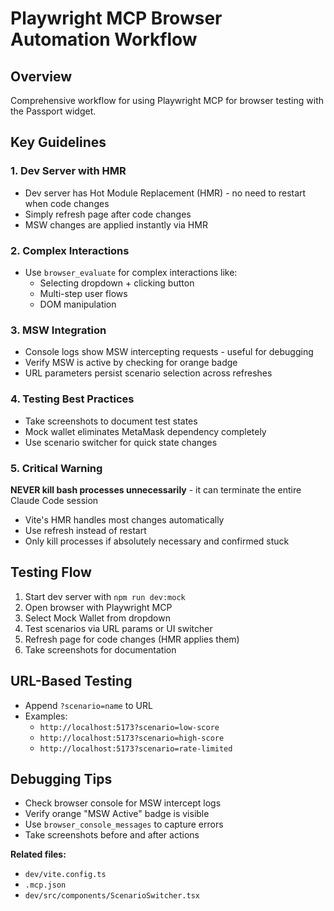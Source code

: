 # Playwright MCP Browser Automation Workflow

## Overview

Comprehensive workflow for using Playwright MCP for browser testing with the Passport widget.

## Key Guidelines

### 1. Dev Server with HMR

- Dev server has Hot Module Replacement (HMR) - no need to restart when code changes
- Simply refresh page after code changes
- MSW changes are applied instantly via HMR

### 2. Complex Interactions

- Use `browser_evaluate` for complex interactions like:
  - Selecting dropdown + clicking button
  - Multi-step user flows
  - DOM manipulation

### 3. MSW Integration

- Console logs show MSW intercepting requests - useful for debugging
- Verify MSW is active by checking for orange badge
- URL parameters persist scenario selection across refreshes

### 4. Testing Best Practices

- Take screenshots to document test states
- Mock wallet eliminates MetaMask dependency completely
- Use scenario switcher for quick state changes

### 5. Critical Warning

**NEVER kill bash processes unnecessarily** - it can terminate the entire Claude Code session

- Vite's HMR handles most changes automatically
- Use refresh instead of restart
- Only kill processes if absolutely necessary and confirmed stuck

## Testing Flow

1. Start dev server with `npm run dev:mock`
2. Open browser with Playwright MCP
3. Select Mock Wallet from dropdown
4. Test scenarios via URL params or UI switcher
5. Refresh page for code changes (HMR applies them)
6. Take screenshots for documentation

## URL-Based Testing

- Append `?scenario=name` to URL
- Examples:
  - `http://localhost:5173?scenario=low-score`
  - `http://localhost:5173?scenario=high-score`
  - `http://localhost:5173?scenario=rate-limited`

## Debugging Tips

- Check browser console for MSW intercept logs
- Verify orange "MSW Active" badge is visible
- Use `browser_console_messages` to capture errors
- Take screenshots before and after actions

**Related files:**

- `dev/vite.config.ts`
- `.mcp.json`
- `dev/src/components/ScenarioSwitcher.tsx`
